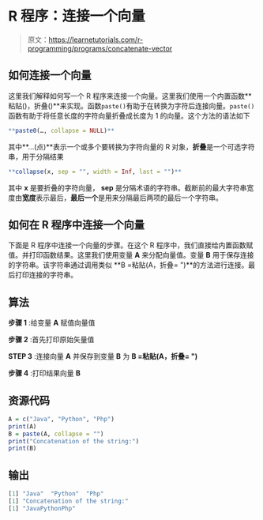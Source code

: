 # R 程序：连接一个向量

> 原文：<https://learnetutorials.com/r-programming/programs/concatenate-vector>

## 如何连接一个向量

这里我们解释如何写一个 R 程序来连接一个向量。这里我们使用一个内置函数**粘贴()，折叠()**来实现。函数`paste()`有助于在转换为字符后连接向量。`paste()`函数有助于将任意长度的字符向量折叠成长度为 1 的向量。这个方法的语法如下

```r
**paste0(…, collapse = NULL)** 

```

其中**...(点)**表示一个或多个要转换为字符向量的 R 对象，**折叠**是一个可选字符串，用于分隔结果

```r
**collapse(x, sep = "", width = Inf, last = "")** 

```

其中 **x** 是要折叠的字符向量， **sep** 是分隔术语的字符串。截断前的最大字符串宽度由**宽度**表示最后，**最后一个**是用来分隔最后两项的最后一个字符串。

## 如何在 R 程序中连接一个向量

下面是 R 程序中连接一个向量的步骤。在这个 R 程序中，我们直接给内置函数赋值。并打印函数结果。这里我们使用变量 **A** 来分配向量值。变量 **B** 用于保存连接的字符串。该字符串通过调用类似 **B =粘贴(A，折叠= ")**的方法进行连接。最后打印连接的字符串。

## 算法

**步骤 1** :给变量 **A** 赋值向量值

**步骤 2** :首先打印原始矢量值

**STEP 3** :连接向量 **A** 并保存到变量 **B** 为 **B =粘贴(A，折叠= ")**

**步骤 4** :打印结果向量 **B**

## 资源代码

```r
A = c("Java", "Python", "Php")
print(A)
B = paste(A, collapse = "")
print("Concatenation of the string:")
print(B)

```

## 输出

```r
[1] "Java"  "Python"  "Php"
[1] "Concatenation of the string:"
[1] "JavaPythonPhp" 
```